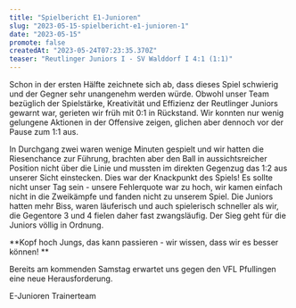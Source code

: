```yaml
---
title: "Spielbericht E1-Junioren"
slug: "2023-05-15-spielbericht-e1-junioren-1"
date: "2023-05-15"
promote: false
createdAt: "2023-05-24T07:23:35.370Z"
teaser: "Reutlinger Juniors I - SV Walddorf I 4:1 (1:1)"
---
```

Schon in der ersten Hälfte zeichnete sich ab, dass dieses Spiel schwierig und der Gegner sehr unangenehm werden würde. Obwohl unser Team bezüglich der Spielstärke, Kreativität und Effizienz der Reutlinger Juniors gewarnt war, gerieten wir früh mit 0:1 in Rückstand. Wir konnten nur wenig gelungene Aktionen in der Offensive zeigen, glichen aber dennoch vor der Pause zum 1:1 aus. 

In Durchgang zwei waren wenige Minuten gespielt und wir hatten die Riesenchance zur Führung, brachten aber den Ball in aussichtsreicher Position nicht über die Linie und mussten im direkten Gegenzug das 1:2 aus unserer Sicht einstecken. Dies war der Knackpunkt des Spiels! Es sollte nicht unser Tag sein - unsere Fehlerquote war zu hoch, wir kamen einfach nicht in die Zweikämpfe und fanden nicht zu unserem Spiel. Die Juniors hatten mehr Biss, waren läuferisch und auch spielerisch schneller als wir, die Gegentore 3 und 4 fielen daher fast zwangsläufig. Der Sieg geht für die Juniors völlig in Ordnung.

**Kopf hoch Jungs, das kann passieren -  wir wissen, dass wir es besser können! **

Bereits am kommenden Samstag erwartet uns gegen den VFL Pfullingen eine neue Herausforderung.

E-Junioren Trainerteam
